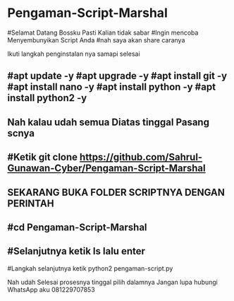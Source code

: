 # Pengaman-Script-Marshal
#Selamat Datang Bossku Pasti Kalian tidak sabar
#Ingin mencoba Menyembunyikan Script Anda 
#nah saya akan share caranya

Ikuti langkah penginstalan nya samapi selesai

#apt update -y
#apt upgrade -y
#apt install git -y
#apt install nano -y
#apt install python -y
#apt install python2 -y
-------------------------
Nah kalau udah semua Diatas tinggal Pasang scnya
-------------------------
#Ketik git clone https://github.com/Sahrul-Gunawan-Cyber/Pengaman-Script-Marshal
-------------------------
SEKARANG BUKA FOLDER SCRIPTNYA DENGAN PERINTAH
------
#cd Pengaman-Script-Marshal
------
#Selanjutnya ketik ls lalu enter
------
#Langkah selanjutnya ketik python2 pengaman-script.py

Nah udah Selesai prosesnya tinggal pilih dalamnya
Jangan lupa hubungi WhatsApp aku 081229707853

